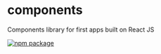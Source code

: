 # components

Components library for first apps built on React JS

[![npm package](https://img.shields.io/badge/npm-latest-cb3837?style=for-the-badge)](https://www.npmjs.com/package/@first-apps/components)
